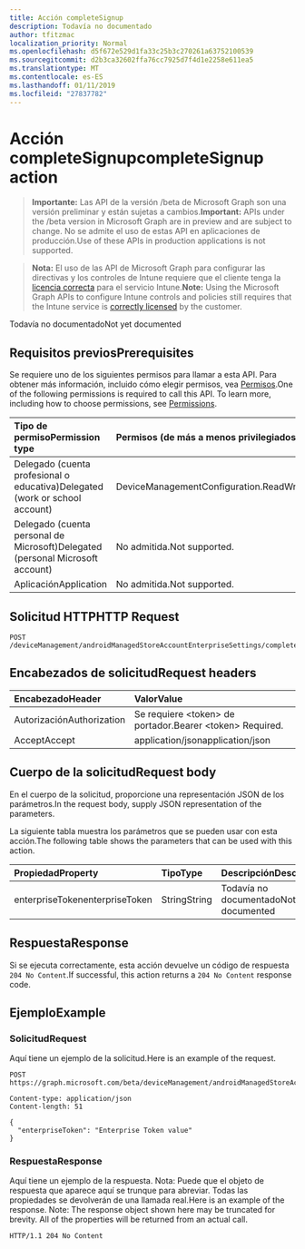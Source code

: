 ```yaml
---
title: Acción completeSignup
description: Todavía no documentado
author: tfitzmac
localization_priority: Normal
ms.openlocfilehash: d5f672e529d1fa33c25b3c270261a63752100539
ms.sourcegitcommit: d2b3ca32602ffa76cc7925d7f4d1e2258e611ea5
ms.translationtype: MT
ms.contentlocale: es-ES
ms.lasthandoff: 01/11/2019
ms.locfileid: "27837782"
---
```

# <a name="completesignup-action"></a><span data-ttu-id="9a30b-103">Acción completeSignup</span><span class="sxs-lookup"><span data-stu-id="9a30b-103">completeSignup action</span></span>

> <span data-ttu-id="9a30b-104">**Importante:** Las API de la versión /beta de Microsoft Graph son una versión preliminar y están sujetas a cambios.</span><span class="sxs-lookup"><span data-stu-id="9a30b-104">**Important:** APIs under the /beta version in Microsoft Graph are in preview and are subject to change.</span></span> <span data-ttu-id="9a30b-105">No se admite el uso de estas API en aplicaciones de producción.</span><span class="sxs-lookup"><span data-stu-id="9a30b-105">Use of these APIs in production applications is not supported.</span></span>

> <span data-ttu-id="9a30b-106">**Nota:** El uso de las API de Microsoft Graph para configurar las directivas y los controles de Intune requiere que el cliente tenga la [licencia correcta](https://go.microsoft.com/fwlink/?linkid=839381) para el servicio Intune.</span><span class="sxs-lookup"><span data-stu-id="9a30b-106">**Note:** Using the Microsoft Graph APIs to configure Intune controls and policies still requires that the Intune service is [correctly licensed](https://go.microsoft.com/fwlink/?linkid=839381) by the customer.</span></span>

<span data-ttu-id="9a30b-107">Todavía no documentado</span><span class="sxs-lookup"><span data-stu-id="9a30b-107">Not yet documented</span></span>
## <a name="prerequisites"></a><span data-ttu-id="9a30b-108">Requisitos previos</span><span class="sxs-lookup"><span data-stu-id="9a30b-108">Prerequisites</span></span>
<span data-ttu-id="9a30b-p102">Se requiere uno de los siguientes permisos para llamar a esta API. Para obtener más información, incluido cómo elegir permisos, vea [Permisos](/graph/permissions-reference).</span><span class="sxs-lookup"><span data-stu-id="9a30b-p102">One of the following permissions is required to call this API. To learn more, including how to choose permissions, see [Permissions](/graph/permissions-reference).</span></span>

|<span data-ttu-id="9a30b-111">Tipo de permiso</span><span class="sxs-lookup"><span data-stu-id="9a30b-111">Permission type</span></span>|<span data-ttu-id="9a30b-112">Permisos (de más a menos privilegiados)</span><span class="sxs-lookup"><span data-stu-id="9a30b-112">Permissions (from most to least privileged)</span></span>|
|:---|:---|
|<span data-ttu-id="9a30b-113">Delegado (cuenta profesional o educativa)</span><span class="sxs-lookup"><span data-stu-id="9a30b-113">Delegated (work or school account)</span></span>|<span data-ttu-id="9a30b-114">DeviceManagementConfiguration.ReadWrite.All</span><span class="sxs-lookup"><span data-stu-id="9a30b-114">DeviceManagementConfiguration.ReadWrite.All</span></span>|
|<span data-ttu-id="9a30b-115">Delegado (cuenta personal de Microsoft)</span><span class="sxs-lookup"><span data-stu-id="9a30b-115">Delegated (personal Microsoft account)</span></span>|<span data-ttu-id="9a30b-116">No admitida.</span><span class="sxs-lookup"><span data-stu-id="9a30b-116">Not supported.</span></span>|
|<span data-ttu-id="9a30b-117">Aplicación</span><span class="sxs-lookup"><span data-stu-id="9a30b-117">Application</span></span>|<span data-ttu-id="9a30b-118">No admitida.</span><span class="sxs-lookup"><span data-stu-id="9a30b-118">Not supported.</span></span>|

## <a name="http-request"></a><span data-ttu-id="9a30b-119">Solicitud HTTP</span><span class="sxs-lookup"><span data-stu-id="9a30b-119">HTTP Request</span></span>
<!-- {
  "blockType": "ignored"
}
-->
``` http
POST /deviceManagement/androidManagedStoreAccountEnterpriseSettings/completeSignup
```

## <a name="request-headers"></a><span data-ttu-id="9a30b-120">Encabezados de solicitud</span><span class="sxs-lookup"><span data-stu-id="9a30b-120">Request headers</span></span>
|<span data-ttu-id="9a30b-121">Encabezado</span><span class="sxs-lookup"><span data-stu-id="9a30b-121">Header</span></span>|<span data-ttu-id="9a30b-122">Valor</span><span class="sxs-lookup"><span data-stu-id="9a30b-122">Value</span></span>|
|:---|:---|
|<span data-ttu-id="9a30b-123">Autorización</span><span class="sxs-lookup"><span data-stu-id="9a30b-123">Authorization</span></span>|<span data-ttu-id="9a30b-124">Se requiere &lt;token&gt; de portador.</span><span class="sxs-lookup"><span data-stu-id="9a30b-124">Bearer &lt;token&gt; Required.</span></span>|
|<span data-ttu-id="9a30b-125">Accept</span><span class="sxs-lookup"><span data-stu-id="9a30b-125">Accept</span></span>|<span data-ttu-id="9a30b-126">application/json</span><span class="sxs-lookup"><span data-stu-id="9a30b-126">application/json</span></span>|

## <a name="request-body"></a><span data-ttu-id="9a30b-127">Cuerpo de la solicitud</span><span class="sxs-lookup"><span data-stu-id="9a30b-127">Request body</span></span>
<span data-ttu-id="9a30b-128">En el cuerpo de la solicitud, proporcione una representación JSON de los parámetros.</span><span class="sxs-lookup"><span data-stu-id="9a30b-128">In the request body, supply JSON representation of the parameters.</span></span>

<span data-ttu-id="9a30b-129">La siguiente tabla muestra los parámetros que se pueden usar con esta acción.</span><span class="sxs-lookup"><span data-stu-id="9a30b-129">The following table shows the parameters that can be used with this action.</span></span>

|<span data-ttu-id="9a30b-130">Propiedad</span><span class="sxs-lookup"><span data-stu-id="9a30b-130">Property</span></span>|<span data-ttu-id="9a30b-131">Tipo</span><span class="sxs-lookup"><span data-stu-id="9a30b-131">Type</span></span>|<span data-ttu-id="9a30b-132">Descripción</span><span class="sxs-lookup"><span data-stu-id="9a30b-132">Description</span></span>|
|:---|:---|:---|
|<span data-ttu-id="9a30b-133">enterpriseToken</span><span class="sxs-lookup"><span data-stu-id="9a30b-133">enterpriseToken</span></span>|<span data-ttu-id="9a30b-134">String</span><span class="sxs-lookup"><span data-stu-id="9a30b-134">String</span></span>|<span data-ttu-id="9a30b-135">Todavía no documentado</span><span class="sxs-lookup"><span data-stu-id="9a30b-135">Not yet documented</span></span>|



## <a name="response"></a><span data-ttu-id="9a30b-136">Respuesta</span><span class="sxs-lookup"><span data-stu-id="9a30b-136">Response</span></span>
<span data-ttu-id="9a30b-137">Si se ejecuta correctamente, esta acción devuelve un código de respuesta `204 No Content`.</span><span class="sxs-lookup"><span data-stu-id="9a30b-137">If successful, this action returns a `204 No Content` response code.</span></span>

## <a name="example"></a><span data-ttu-id="9a30b-138">Ejemplo</span><span class="sxs-lookup"><span data-stu-id="9a30b-138">Example</span></span>
### <a name="request"></a><span data-ttu-id="9a30b-139">Solicitud</span><span class="sxs-lookup"><span data-stu-id="9a30b-139">Request</span></span>
<span data-ttu-id="9a30b-140">Aquí tiene un ejemplo de la solicitud.</span><span class="sxs-lookup"><span data-stu-id="9a30b-140">Here is an example of the request.</span></span>
``` http
POST https://graph.microsoft.com/beta/deviceManagement/androidManagedStoreAccountEnterpriseSettings/completeSignup

Content-type: application/json
Content-length: 51

{
  "enterpriseToken": "Enterprise Token value"
}
```

### <a name="response"></a><span data-ttu-id="9a30b-141">Respuesta</span><span class="sxs-lookup"><span data-stu-id="9a30b-141">Response</span></span>
<span data-ttu-id="9a30b-p103">Aquí tiene un ejemplo de la respuesta. Nota: Puede que el objeto de respuesta que aparece aquí se trunque para abreviar. Todas las propiedades se devolverán de una llamada real.</span><span class="sxs-lookup"><span data-stu-id="9a30b-p103">Here is an example of the response. Note: The response object shown here may be truncated for brevity. All of the properties will be returned from an actual call.</span></span>
``` http
HTTP/1.1 204 No Content
```





